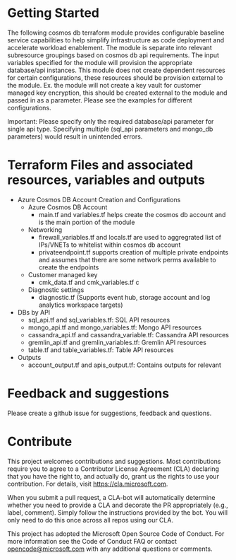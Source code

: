 # Getting Started
The following cosmos db terraform module provides configurable baseline service capabilities to help simplify infrastructure as code deployment and accelerate workload enablement. The module is separate into relevant subresource groupings based on cosmos db api requirements. The input variables specified for the module will provision the appropriate database/api instances. This module does not create dependent resources for certain configurations, these resources should be provision external to the module. Ex. the module will not create a key vault for customer managed key encryption, this should be created external to the module and passed in as a parameter. Please see the examples for different configurations.

Important: Please specify only the required database/api parameter for single api type. Specifying multiple (sql_api parameters and mongo_db parameters) would result in unintended errors. 

# Terraform Files and associated resources, variables and outputs
- Azure Cosmos DB Account Creation and Configurations
    - Azure Cosmos DB Account
        - main.tf and variables.tf helps create the cosmos db account and is the main portion of the module
    - Networking
        - firewall_variables.tf and locals.tf are used to aggregrated list of IPs/VNETs to whitelist within cosmos db account
        - privateendpoint.tf supports creation of multiple private endpoints and assumes that there are some network perms available to create the endpoints
    - Customer managed key 
        - cmk_data.tf and cmk_variables.tf c
    - Diagnostic settings
        - diagnostic.tf (Supports event hub, storage account and log analytics workspace targets)
- DBs by API
    - sql_api.tf and sql_variables.tf: SQL API resources 
    - mongo_api.tf and mongo_variables.tf: Mongo API resources
    - cassandra_api.tf and cassandra_variable.tf: Cassandra API resources
    - gremlin_api.tf and gremlin_variables.tf: Gremlin API resources 
    - table.tf and table_variables.tf: Table API resources 
- Outputs 
    - account_output.tf and apis_output.tf: Contains outputs for relevant 

# Feedback and suggestions
Please create a github issue for suggestions, feedback and questions.

# Contribute 
This project welcomes contributions and suggestions. Most contributions require you to agree to a Contributor License Agreement (CLA) declaring that you have the right to, and actually do, grant us the rights to use your contribution. For details, visit https://cla.microsoft.com.

When you submit a pull request, a CLA-bot will automatically determine whether you need to provide a CLA and decorate the PR appropriately (e.g., label, comment). Simply follow the instructions provided by the bot. You will only need to do this once across all repos using our CLA.

This project has adopted the Microsoft Open Source Code of Conduct. For more information see the Code of Conduct FAQ or contact opencode@microsoft.com with any additional questions or comments.

